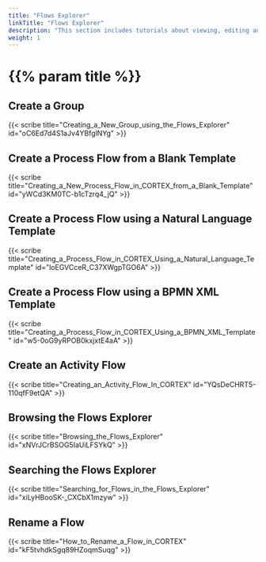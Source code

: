 ```yaml
---
title: "Flows Explorer"
linkTitle: "Flows Explorer"
description: "This section includes tutorials about viewing, editing and debugging flows on the {{% ctx %}} platform."
weight: 1
---
```


# {{% param title %}}

## Create a Group

{{< scribe title="Creating_a_New_Group_using_the_Flows_Explorer" id="oC6Ed7d4S1aJv4YBfglNYg" >}}

## Create a Process Flow from a Blank Template

{{< scribe title="Creating_a_New_Process_Flow_in_CORTEX_from_a_Blank_Template" id="yWCd3KM0TC-b1cTzrq4_jQ" >}}

## Create a Process Flow using a Natural Language Template

{{< scribe title="Creating_a_Process_Flow_in_CORTEX_Using_a_Natural_Language_Template" id="loEGVCceR_C37XWgpTGO6A" >}}

## Create a Process Flow using a BPMN XML Template

{{< scribe title="Creating_a_Process_Flow_in_CORTEX_Using_a_BPMN_XML_Template" id="w5-0oG9yRPOB0kxjxtE4aA" >}}

## Create an Activity Flow

{{< scribe title="Creating_an_Activity_Flow_In_CORTEX" id="YQsDeCHRT5-110qfF9etQA" >}}

## Browsing the Flows Explorer

{{< scribe title="Browsing_the_Flows_Explorer" id="xNVrJCrBSOG5IaUiLFSYkQ" >}}

## Searching the Flows Explorer

{{< scribe title="Searching_for_Flows_in_the_Flows_Explorer" id="xiLyHBooSK-_CXCbX1mzyw" >}}

## Rename a Flow

{{< scribe title="How_to_Rename_a_Flow_in_CORTEX" id="kF5tvhdkSgq89HZoqmSuqg" >}}
